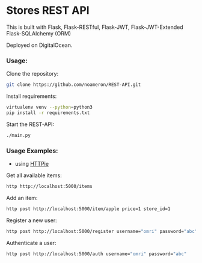 # Stores REST API

This is built with Flask, Flask-RESTful, Flask-JWT, Flask-JWT-Extended Flask-SQLAlchemy (ORM)

Deployed on DigitalOcean.

### Usage:

Clone the repository:
```sh
git clone https://github.com/noameron/REST-API.git 
```
Install requirements:
```sh
virtualenv venv --python=python3
pip install -r requirements.txt
```

Start the REST-API:
```sh
./main.py
```

### Usage Examples:
- using [HTTPie]

Get all available items:
```sh
http http://localhost:5000/items
```

Add an item:
```sh
http post http://localhost:5000/item/apple price=1 store_id=1
```

Register a new user:
```sh
http post http://localhost:5000/register username="omri" password="abc"
```

Authenticate a user:
```sh
http post http://localhost:5000/auth username="omri" password="abc"
```


[HTTPie]: <https://httpie.io>
